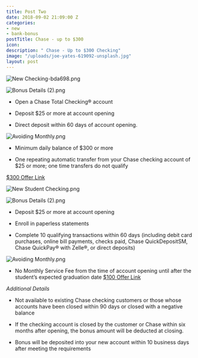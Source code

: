 ```yaml
---
title: Post Two
date: 2018-09-02 21:09:00 Z
categories:
- new
- bank-bonus
postTitle: Chase - up to $300
icon: 
description: " Chase - Up to $300 Checking"
image: "/uploads/joe-yates-619092-unsplash.jpg"
layout: post
---
```


![New Checking-bda698.png](/uploads/New%20Checking-bda698.png)

![Bonus Details (2).png](/uploads/Bonus%20Details%20(2).png)

* Open a Chase Total Checking® account

* Deposit $25 or more at account opening

* Direct deposit within 60 days of account opening.

![Avoiding Monthly.png](/uploads/Avoiding%20Monthly.png)

* Minimum daily balance of $300 or more

* One repeating automatic transfer from your Chase checking account of $25 or more; one time transfers do not qualify

[$300 Offer Link](https://accounts.chase.com/consumer/banking/extemail?code=GG2669996FX3D9Y1&jp_cmp=rb/59666/ema/LC-NM096/Body_Image_1)

![New Student Checking.png](/uploads/New%20Student%20Checking.png)

![Bonus Details (2).png](/uploads/Bonus%20Details%20(2).png)

* Deposit $25 or more at account opening

* Enroll in paperless statements

* Complete 10 qualifying transactions within 60 days (including debit card purchases, online bill payments, checks paid, Chase QuickDepositSM, Chase QuickPay® with Zelle®, or direct deposits)

![Avoiding Monthly.png](/uploads/Avoiding%20Monthly.png)

* No Monthly Service Fee from the time of account opening until after the student’s expected graduation date
  [$100 Offer Link](https://www.chase.com/personal/checking/student-checking)

*Additional Details*

* Not available to existing Chase checking customers or those whose accounts have been closed within 90 days or closed with a negative balance

* If the checking account is closed by the customer or Chase within six months after opening, the bonus amount will be deducted at closing.

* Bonus will be deposited into your new account within 10 business days after meeting the requirements